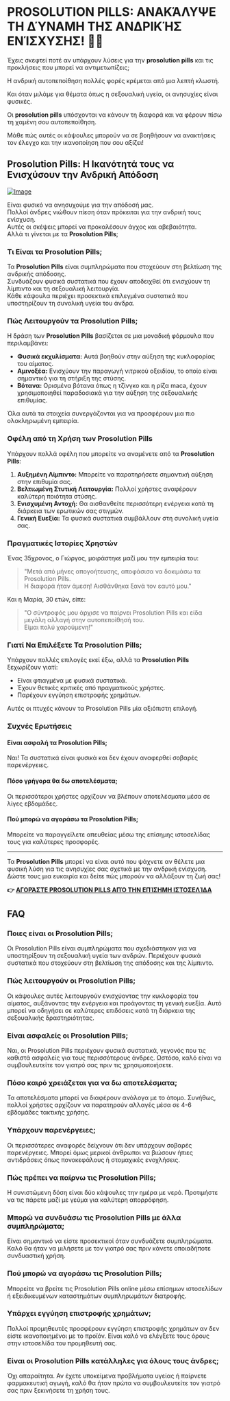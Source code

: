 # PROSOLUTION PILLS: ΑΝΑΚΆΛΥΨΕ ΤΗ ΔΎΝΑΜΗ ΤΗΣ ΑΝΔΡΙΚΉΣ ΕΝΊΣΧΥΣΗΣ! 💪✨

Έχεις σκεφτεί ποτέ αν υπάρχουν λύσεις για την **prosolution pills** και τις προκλήσεις που μπορεί να αντιμετωπίζεις; 

Η ανδρική αυτοπεποίθηση πολλές φορές κρέμεται από μια λεπτή κλωστή. 

Και όταν μιλάμε για θέματα όπως η σεξουαλική υγεία, οι ανησυχίες είναι φυσικές. 

Οι **prosolution pills** υπόσχονται να κάνουν τη διαφορά και να φέρουν πίσω τη χαμένη σου αυτοπεποίθηση.

Μάθε πώς αυτές οι κάψουλες μπορούν να σε βοηθήσουν να ανακτήσεις τον έλεγχο και την ικανοποίηση που σου αξίζει!

## Prosolution Pills: Η Ικανότητά τους να Ενισχύσουν την Ανδρική Απόδοση

[![Image](https://www2.sellhealth.com/171/p1g9n001.jpg)](https://gchaffi.com/QtvEYQgi)

Είναι φυσικό να ανησυχούμε για την απόδοσή μας.  
Πολλοί άνδρες νιώθουν πίεση όταν πρόκειται για την ανδρική τους ενίσχυση.  
Αυτές οι σκέψεις μπορεί να προκαλέσουν άγχος και αβεβαιότητα.  
Αλλά τι γίνεται με τα **Prosolution Pills**;  

### Τι Είναι τα Prosolution Pills;

Τα **Prosolution Pills** είναι συμπληρώματα που στοχεύουν στη βελτίωση της ανδρικής απόδοσης.  
Συνδυάζουν φυσικά συστατικά που έχουν αποδειχθεί ότι ενισχύουν τη λίμπιντο και τη σεξουαλική λειτουργία.  
Κάθε κάψουλα περιέχει προσεκτικά επιλεγμένα συστατικά που υποστηρίζουν τη συνολική υγεία του άνδρα.

### Πώς Λειτουργούν τα Prosolution Pills;

Η δράση των **Prosolution Pills** βασίζεται σε μια μοναδική φόρμουλα που περιλαμβάνει:

- **Φυσικά εκχυλίσματα:** Αυτά βοηθούν στην αύξηση της κυκλοφορίας του αίματος.
- **Αμινοξέα:** Ενισχύουν την παραγωγή νιτρικού οξειδίου, το οποίο είναι σημαντικό για τη στήριξη της στύσης.
- **Βότανα:** Ορισμένα βότανα όπως η τζίνγκο και η ρίζα maca, έχουν χρησιμοποιηθεί παραδοσιακά για την αύξηση της σεξουαλικής επιθυμίας.

Όλα αυτά τα στοιχεία συνεργάζονται για να προσφέρουν μια πιο ολοκληρωμένη εμπειρία.

### Οφέλη από τη Χρήση των Prosolution Pills

Υπάρχουν πολλά οφέλη που μπορείτε να αναμένετε από τα **Prosolution Pills**:

1. **Αυξημένη Λίμπιντο:** Μπορείτε να παρατηρήσετε σημαντική αύξηση στην επιθυμία σας.
2. **Βελτιωμένη Στυτική Λειτουργία:** Πολλοί χρήστες αναφέρουν καλύτερη ποιότητα στύσης.
3. **Ενισχυμένη Αντοχή:** Θα αισθανθείτε περισσότερη ενέργεια κατά τη διάρκεια των ερωτικών σας στιγμών.
4. **Γενική Ευεξία:** Τα φυσικά συστατικά συμβάλλουν στη συνολική υγεία σας.

### Πραγματικές Ιστορίες Χρηστών

Ένας 35χρονος, ο Γιώργος, μοιράστηκε μαζί μου την εμπειρία του:

> "Μετά από μήνες απογοήτευσης, αποφάσισα να δοκιμάσω τα Prosolution Pills.  
> Η διαφορά ήταν άμεση! Αισθάνθηκα ξανά τον εαυτό μου."

Και η Μαρία, 30 ετών, είπε:

> "Ο σύντροφός μου άρχισε να παίρνει Prosolution Pills και είδα μεγάλη αλλαγή στην αυτοπεποίθησή του.  
> Είμαι πολύ χαρούμενη!"

### Γιατί Να Επιλέξετε Τα Prosolution Pills;

Υπάρχουν πολλές επιλογές εκεί έξω, αλλά τα **Prosolution Pills** ξεχωρίζουν γιατί:

- Είναι φτιαγμένα με φυσικά συστατικά.
- Έχουν θετικές κριτικές από πραγματικούς χρήστες.
- Παρέχουν εγγύηση επιστροφής χρημάτων.

Αυτές οι πτυχές κάνουν τα Prosolution Pills μία αξιόπιστη επιλογή.

### Συχνές Ερωτήσεις

#### Είναι ασφαλή τα Prosolution Pills;

Ναι! Τα συστατικά είναι φυσικά και δεν έχουν αναφερθεί σοβαρές παρενέργειες.

#### Πόσο γρήγορα θα δω αποτελέσματα;

Οι περισσότεροι χρήστες αρχίζουν να βλέπουν αποτελέσματα μέσα σε λίγες εβδομάδες.

#### Πού μπορώ να αγοράσω τα Prosolution Pills;

Μπορείτε να παραγγείλετε απευθείας μέσω της επίσημης ιστοσελίδας τους για καλύτερες προσφορές.

---

Τα **Prosolution Pills** μπορεί να είναι αυτό που ψάχνετε αν θέλετε μια φυσική λύση για τις ανησυχίες σας σχετικά με την ανδρική ενίσχυση.  
Δώστε τους μια ευκαιρία και δείτε πώς μπορούν να αλλάξουν τη ζωή σας!



**👉 [ΑΓΟΡΆΣΤΕ PROSOLUTION PILLS ΑΠΌ ΤΗΝ ΕΠΊΣΗΜΗ ΙΣΤΟΣΕΛΊΔΑ](https://gchaffi.com/QtvEYQgi)**

## FAQ

### Ποιες είναι οι Prosolution Pills;

Οι Prosolution Pills είναι συμπληρώματα που σχεδιάστηκαν για να υποστηρίξουν τη σεξουαλική υγεία των ανδρών. Περιέχουν φυσικά συστατικά που στοχεύουν στη βελτίωση της απόδοσης και της λίμπιντο.

### Πώς λειτουργούν οι Prosolution Pills;

Οι κάψουλες αυτές λειτουργούν ενισχύοντας την κυκλοφορία του αίματος, αυξάνοντας την ενέργεια και προάγοντας τη γενική ευεξία. Αυτό μπορεί να οδηγήσει σε καλύτερες επιδόσεις κατά τη διάρκεια της σεξουαλικής δραστηριότητας.

### Είναι ασφαλείς οι Prosolution Pills;

Ναι, οι Prosolution Pills περιέχουν φυσικά συστατικά, γεγονός που τις καθιστά ασφαλείς για τους περισσότερους άνδρες. Ωστόσο, καλό είναι να συμβουλευτείτε τον γιατρό σας πριν τις χρησιμοποιήσετε.

### Πόσο καιρό χρειάζεται για να δω αποτελέσματα;

Τα αποτελέσματα μπορεί να διαφέρουν ανάλογα με το άτομο. Συνήθως, πολλοί χρήστες αρχίζουν να παρατηρούν αλλαγές μέσα σε 4-6 εβδομάδες τακτικής χρήσης.

### Υπάρχουν παρενέργειες;

Οι περισσότερες αναφορές δείχνουν ότι δεν υπάρχουν σοβαρές παρενέργειες. Μπορεί όμως μερικοί άνθρωποι να βιώσουν ήπιες αντιδράσεις όπως πονοκεφάλους ή στομαχικές ενοχλήσεις.

### Πώς πρέπει να παίρνω τις Prosolution Pills;

Η συνιστώμενη δόση είναι δύο κάψουλες την ημέρα με νερό. Προτιμήστε να τις πάρετε μαζί με γεύμα για καλύτερη απορρόφηση.

### Μπορώ να συνδυάσω τις Prosolution Pills με άλλα συμπληρώματα;

Είναι σημαντικό να είστε προσεκτικοί όταν συνδυάζετε συμπληρώματα. Καλό θα ήταν να μιλήσετε με τον γιατρό σας πριν κάνετε οποιαδήποτε συνδυαστική χρήση.

### Πού μπορώ να αγοράσω τις Prosolution Pills;

Μπορείτε να βρείτε τις Prosolution Pills online μέσω επίσημων ιστοσελίδων ή εξειδικευμένων καταστημάτων συμπληρωμάτων διατροφής.

### Υπάρχει εγγύηση επιστροφής χρημάτων;

Πολλοί προμηθευτές προσφέρουν εγγύηση επιστροφής χρημάτων αν δεν είστε ικανοποιημένοι με το προϊόν. Είναι καλό να ελέγξετε τους όρους στην ιστοσελίδα του προμηθευτή σας.

### Είναι οι Prosolution Pills κατάλληλες για όλους τους άνδρες;

Όχι απαραίτητα. Αν έχετε υποκείμενα προβλήματα υγείας ή παίρνετε φαρμακευτική αγωγή, καλό θα ήταν πρώτα να συμβουλευτείτε τον γιατρό σας πριν ξεκινήσετε τη χρήση τους.